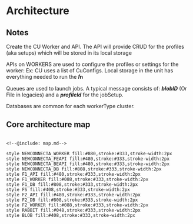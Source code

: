 # Architecture

## Notes

Create the CU Worker and API. The API will provide CRUD for the profiles (aka setups) which will be stored in its local storage

APIs on WORKERS are used to configure the profiles or settings for the worker: Ex: CU uses a list of CuConfigs. Local storage in the unit has everything needed to run the **𝑓n**

Queues are used to launch jobs. A typical message consists of: **_blobID_** (Or File in legacies) and a **_profileId_** for the jobSetup.

Databases are common for each workerType cluster.

## Core architecture map

```mermaid

<!--@include: map.md-->

style NEWCONNECTA_WORKER fill:#880,stroke:#333,stroke-width:2px
style NEWCONNECTA_FEAPI fill:#480,stroke:#333,stroke-width:2px
style NEWCONNECTA_BEAPI fill:#480,stroke:#333,stroke-width:2px
style NEWCONNECTA_DB fill:#808,stroke:#333,stroke-width:2px
style F1_API fill:#480,stroke:#333,stroke-width:2px
style F1_WORKER fill:#088,stroke:#333,stroke-width:2px
style F1_DB fill:#808,stroke:#333,stroke-width:2px
style FS fill:#408,stroke:#333,stroke-width:2px
style F2_API fill:#480,stroke:#333,stroke-width:2px
style F2_DB fill:#808,stroke:#333,stroke-width:2px
style F2_WORKER fill:#088,stroke:#333,stroke-width:2px
style RABBIT fill:#048,stroke:#333,stroke-width:2px
style BLOB fill:#408,stroke:#333,stroke-width:2px

```
